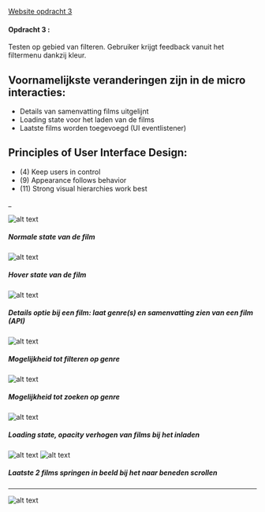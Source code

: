 [Website opdracht 3](https://stefanvanbrummelen.github.io/Frontend-for-Designers/Opdracht%203/v3/)


#### Opdracht 3 : 

Testen op gebied van filteren. Gebruiker krijgt feedback vanuit het filtermenu dankzij kleur.

## Voornamelijkste veranderingen zijn in de micro interacties:
- Details van samenvatting films uitgelijnt
- Loading state voor het laden van de films
- Laatste films worden toegevoegd (UI eventlistener)


## Principles of User Interface Design:
- (4) Keep users in control
- (9) Appearance follows behavior
- (11) Strong visual hierarchies work best

_


![alt text](https://stefanvanbrummelen.github.io/Frontend-for-Designers/Opdracht%203/v5/assets/images/1.article.png)
##### Normale state van de film
![alt text](https://stefanvanbrummelen.github.io/Frontend-for-Designers/Opdracht%203/v5/assets/images/2.hover_article.png)
##### Hover state van de film
![alt text](https://stefanvanbrummelen.github.io/Frontend-for-Designers/Opdracht%203/v5/assets/images/3.details_article.png)
##### Details optie bij een film: laat genre(s) en samenvatting zien van een film (API)
![alt text](https://stefanvanbrummelen.github.io/Frontend-for-Designers/Opdracht%203/v5/assets/images/4.filter_genre.png)
##### Mogelijkheid tot filteren op genre
![alt text](https://stefanvanbrummelen.github.io/Frontend-for-Designers/Opdracht%203/v5/assets/images/8.search_genre.png)
##### Mogelijkheid tot zoeken op genre
![alt text](https://stefanvanbrummelen.github.io/Frontend-for-Designers/Opdracht%203/v5/assets/images/5.loading_state.png)
##### Loading state, opacity verhogen van films bij het inladen
![alt text](https://stefanvanbrummelen.github.io/Frontend-for-Designers/Opdracht%203/v5/assets/images/6.scroll_event.png)
![alt text](https://stefanvanbrummelen.github.io/Frontend-for-Designers/Opdracht%203/v5/assets/images/7.scroll_event_show.png)
##### Laatste 2 films springen in beeld bij het naar beneden scrollen
------
![alt text](https://stefanvanbrummelen.github.io/Frontend-for-Designers/Opdracht%203/v5/assets/images/concept_uitwerking.jpg)

